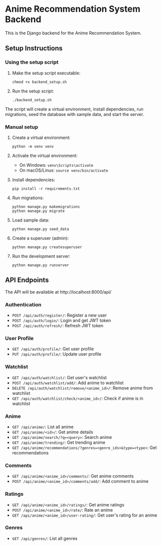 
# Anime Recommendation System Backend

This is the Django backend for the Anime Recommendation System.

## Setup Instructions

### Using the setup script

1. Make the setup script executable:
   ```
   chmod +x backend_setup.sh
   ```

2. Run the setup script:
   ```
   ./backend_setup.sh
   ```

The script will create a virtual environment, install dependencies, run migrations, seed the database with sample data, and start the server.

### Manual setup

1. Create a virtual environment:
   ```
   python -m venv venv
   ```

2. Activate the virtual environment:
   - On Windows: `venv\Scripts\activate`
   - On macOS/Linux: `source venv/bin/activate`

3. Install dependencies:
   ```
   pip install -r requirements.txt
   ```

4. Run migrations:
   ```
   python manage.py makemigrations
   python manage.py migrate
   ```

5. Load sample data:
   ```
   python manage.py seed_data
   ```

6. Create a superuser (admin):
   ```
   python manage.py createsuperuser
   ```

7. Run the development server:
   ```
   python manage.py runserver
   ```

## API Endpoints

The API will be available at http://localhost:8000/api/

### Authentication

- `POST /api/auth/register/`: Register a new user
- `POST /api/auth/login/`: Login and get JWT token
- `POST /api/auth/refresh/`: Refresh JWT token

### User Profile

- `GET /api/auth/profile/`: Get user profile
- `PUT /api/auth/profile/`: Update user profile

### Watchlist

- `GET /api/auth/watchlist/`: Get user's watchlist
- `POST /api/auth/watchlist/add/`: Add anime to watchlist
- `DELETE /api/auth/watchlist/remove/<anime_id>/`: Remove anime from watchlist
- `GET /api/auth/watchlist/check/<anime_id>/`: Check if anime is in watchlist

### Anime

- `GET /api/anime/`: List all anime
- `GET /api/anime/<id>/`: Get anime details
- `GET /api/anime/search/?q=<query>`: Search anime
- `GET /api/anime/trending/`: Get trending anime
- `GET /api/anime/recommendations/?genres=<genre_ids>&type=<type>`: Get recommendations

### Comments

- `GET /api/anime/<anime_id>/comments/`: Get anime comments
- `POST /api/anime/<anime_id>/comments/add/`: Add comment to anime

### Ratings

- `GET /api/anime/<anime_id>/ratings/`: Get anime ratings
- `POST /api/anime/<anime_id>/rate/`: Rate an anime
- `GET /api/anime/<anime_id>/user-rating/`: Get user's rating for an anime

### Genres

- `GET /api/genres/`: List all genres
